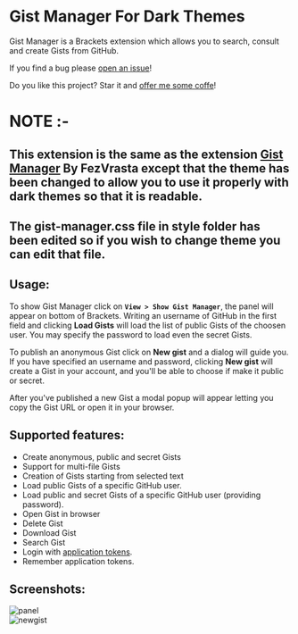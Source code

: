 # Gist Manager For Dark Themes

Gist Manager is a Brackets extension which allows you to search, consult and create Gists from GitHub.

If you find a bug please [open an issue](https://github.com/FezVrasta/gist-manager/issues)!

Do you like this project? Star it and [offer me some coffe](https://www.gittip.com/FezVrasta/)!

# NOTE :-

## This extension is the same as the extension [Gist Manager](https://github.com/FezVrasta/gist-manager) By FezVrasta except that the theme has been changed to allow you to use it properly with dark themes so that it is readable.
## The gist-manager.css file in style folder has been edited so if you wish to change theme you can edit that file.


## Usage:
To show Gist Manager click on **`View > Show Gist Manager`**, the panel will appear on bottom of Brackets.
Writing an username of GitHub in the first field and clicking **Load Gists** will load the list of public Gists of the choosen user.
You may specify the password to load even the secret Gists.

To publish an anonymous Gist click on **New gist** and a dialog will guide you.
If you have specified an username and password, clicking **New gist** will create a Gist in your account, and you'll be able to choose if make it public or secret.

After you've published a new Gist a modal popup will appear letting you copy the Gist URL or open it in your browser.

## Supported features:
- Create anonymous, public and secret Gists
- Support for multi-file Gists
- Creation of Gists starting from selected text
- Load public Gists of a specific GitHub user.
- Load public and secret Gists of a specific GitHub user (providing password).
- Open Gist in browser
- Delete Gist
- Download Gist
- Search Gist
- Login with [application tokens](https://github.com/settings/applications).
- Remember application tokens.

## Screenshots:
![panel](https://s8.postimg.org/ip8cz036d/image.png)  
![newgist](https://s8.postimg.org/vfclcm651/image.png)
